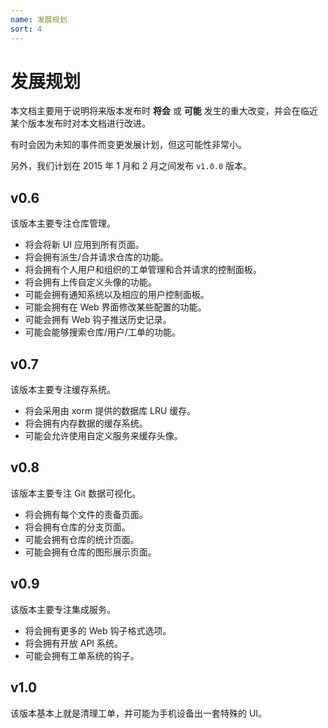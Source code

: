 ```yaml
---
name: 发展规划
sort: 4
---
```


# 发展规划

本文档主要用于说明将来版本发布时 **将会** 或 **可能** 发生的重大改变，并会在临近某个版本发布时对本文档进行改进。

有时会因为未知的事件而变更发展计划，但这可能性非常小。

另外，我们计划在 2015 年 1 月和 2 月之间发布 `v1.0.0` 版本。

## v0.6

该版本主要专注仓库管理。

- 将会将新 UI 应用到所有页面。
- 将会拥有派生/合并请求仓库的功能。
- 将会拥有个人用户和组织的工单管理和合并请求的控制面板。
- 将会拥有上传自定义头像的功能。
- 可能会拥有通知系统以及相应的用户控制面板。
- 可能会拥有在 Web 界面修改某些配置的功能。
- 可能会拥有 Web 钩子推送历史记录。
- 可能会能够搜索仓库/用户/工单的功能。

## v0.7

该版本主要专注缓存系统。

- 将会采用由 xorm 提供的数据库 LRU 缓存。
- 将会拥有内存数据的缓存系统。
- 可能会允许使用自定义服务来缓存头像。

## v0.8

该版本主要专注 Git 数据可视化。

- 将会拥有每个文件的责备页面。
- 将会拥有仓库的分支页面。
- 可能会拥有仓库的统计页面。
- 可能会拥有仓库的图形展示页面。

## v0.9

该版本主要专注集成服务。

- 将会拥有更多的 Web 钩子格式选项。
- 将会拥有开放 API 系统。
- 可能会拥有工单系统的钩子。

## v1.0

该版本基本上就是清理工单，并可能为手机设备出一套特殊的 UI。